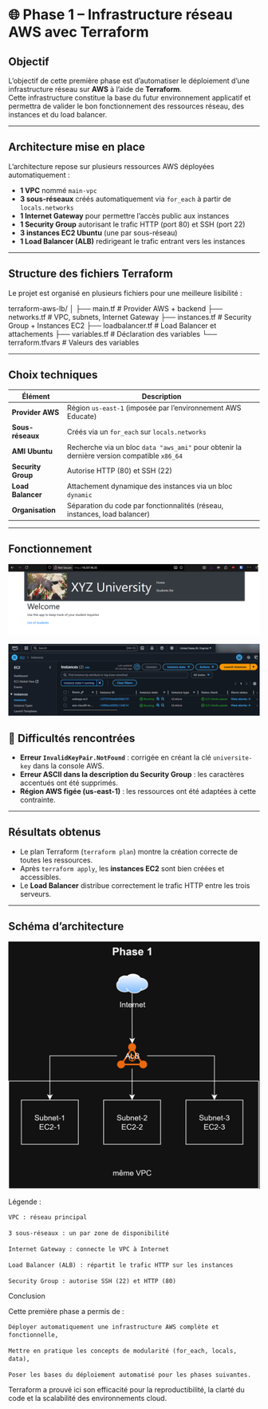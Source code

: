 # 🌐 Phase 1 – Infrastructure réseau AWS avec Terraform

## Objectif

L’objectif de cette première phase est d’automatiser le déploiement d’une infrastructure réseau sur **AWS** à l’aide de **Terraform**.  
Cette infrastructure constitue la base du futur environnement applicatif et permettra de valider le bon fonctionnement des ressources réseau, des instances et du load balancer.

---

## Architecture mise en place

L’architecture repose sur plusieurs ressources AWS déployées automatiquement :

- **1 VPC** nommé `main-vpc`
- **3 sous-réseaux** créés automatiquement via `for_each` à partir de `locals.networks`
- **1 Internet Gateway** pour permettre l’accès public aux instances
- **1 Security Group** autorisant le trafic HTTP (port 80) et SSH (port 22)
- **3 instances EC2 Ubuntu** (une par sous-réseau)
- **1 Load Balancer (ALB)** redirigeant le trafic entrant vers les instances

---

## Structure des fichiers Terraform

Le projet est organisé en plusieurs fichiers pour une meilleure lisibilité :

terraform-aws-lb/
│
├── main.tf # Provider AWS + backend
├── networks.tf # VPC, subnets, Internet Gateway
├── instances.tf # Security Group + Instances EC2
├── loadbalancer.tf # Load Balancer et attachements
├── variables.tf # Déclaration des variables
└── terraform.tfvars # Valeurs des variables


---

## Choix techniques

| Élément | Description |
|----------|-------------|
| **Provider AWS** | Région `us-east-1` (imposée par l’environnement AWS Educate) |
| **Sous-réseaux** | Créés via un `for_each` sur `locals.networks` |
| **AMI Ubuntu** | Recherche via un bloc `data "aws_ami"` pour obtenir la dernière version compatible `x86_64` |
| **Security Group** | Autorise HTTP (80) et SSH (22) |
| **Load Balancer** | Attachement dynamique des instances via un bloc `dynamic` |
| **Organisation** | Séparation du code par fonctionnalités (réseau, instances, load balancer) |

---

## Fonctionnement

![screen1](./screen1.png)

![screen2](./screen2.png)

## 🚧 Difficultés rencontrées

-  **Erreur `InvalidKeyPair.NotFound`** : corrigée en créant la clé `universite-key` dans la console AWS.  
-  **Erreur ASCII dans la description du Security Group** : les caractères accentués ont été supprimés.  
-  **Région AWS figée (us-east-1)** : les ressources ont été adaptées à cette contrainte.

---

##  Résultats obtenus

- Le plan Terraform (`terraform plan`) montre la création correcte de toutes les ressources.  
- Après `terraform apply`, les **instances EC2** sont bien créées et accessibles.  
- Le **Load Balancer** distribue correctement le trafic HTTP entre les trois serveurs.

---

##  Schéma d’architecture

![Schéma d’architecture de la phase 1](./phase1.png)

Légende :

    VPC : réseau principal

    3 sous-réseaux : un par zone de disponibilité

    Internet Gateway : connecte le VPC à Internet

    Load Balancer (ALB) : répartit le trafic HTTP sur les instances

    Security Group : autorise SSH (22) et HTTP (80)

 Conclusion

Cette première phase a permis de :

    Déployer automatiquement une infrastructure AWS complète et fonctionnelle,

    Mettre en pratique les concepts de modularité (for_each, locals, data),

    Poser les bases du déploiement automatisé pour les phases suivantes.

Terraform a prouvé ici son efficacité pour la reproductibilité, la clarté du code et la scalabilité des environnements cloud.